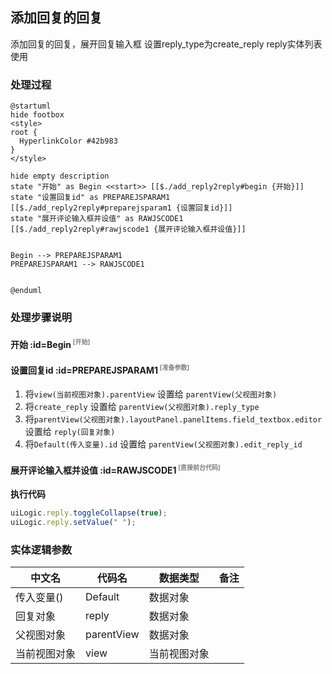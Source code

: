 ## 添加回复的回复 <!-- {docsify-ignore-all} -->

   添加回复的回复，展开回复输入框
设置reply_type为create_reply
reply实体列表使用

### 处理过程

```plantuml
@startuml
hide footbox
<style>
root {
  HyperlinkColor #42b983
}
</style>

hide empty description
state "开始" as Begin <<start>> [[$./add_reply2reply#begin {开始}]]
state "设置回复id" as PREPAREJSPARAM1  [[$./add_reply2reply#preparejsparam1 {设置回复id}]]
state "展开评论输入框并设值" as RAWJSCODE1  [[$./add_reply2reply#rawjscode1 {展开评论输入框并设值}]]


Begin --> PREPAREJSPARAM1
PREPAREJSPARAM1 --> RAWJSCODE1


@enduml
```


### 处理步骤说明

#### 开始 :id=Begin<sup class="footnote-symbol"> <font color=gray size=1>[开始]</font></sup>




#### 设置回复id :id=PREPAREJSPARAM1<sup class="footnote-symbol"> <font color=gray size=1>[准备参数]</font></sup>



1. 将`view(当前视图对象).parentView` 设置给  `parentView(父视图对象)`
2. 将`create_reply` 设置给  `parentView(父视图对象).reply_type`
3. 将`parentView(父视图对象).layoutPanel.panelItems.field_textbox.editor` 设置给  `reply(回复对象)`
4. 将`Default(传入变量).id` 设置给  `parentView(父视图对象).edit_reply_id`

#### 展开评论输入框并设值 :id=RAWJSCODE1<sup class="footnote-symbol"> <font color=gray size=1>[直接前台代码]</font></sup>



<p class="panel-title"><b>执行代码</b></p>

```javascript
uiLogic.reply.toggleCollapse(true);
uiLogic.reply.setValue(" ");
```



### 实体逻辑参数

|    中文名   |    代码名    |  数据类型      |备注 |
| --------| --------| --------  | --------   |
|传入变量(<i class="fa fa-check"/></i>)|Default|数据对象||
|回复对象|reply|数据对象||
|父视图对象|parentView|数据对象||
|当前视图对象|view|当前视图对象||
